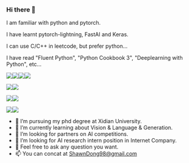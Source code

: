 ### Hi there 👋

I am familiar with python and pytorch.

I have learnt pytorch-lightning, FastAI and Keras.

I can use C/C++ in leetcode, but prefer python...

I have read "Fluent Python", "Python Cookbook 3", "Deeplearning with Python", etc...

![](https://img.shields.io/badge/python-v3.7-blue)![](https://img.shields.io/badge/Pytorch-v1.7.1-red)![](https://img.shields.io/badge/Fast.AI-v2-lightgrey)![](https://img.shields.io/badge/code-pytorch_lightning-yellow)

![](https://img.shields.io/badge/keras-v2.6-red)![](https://img.shields.io/badge/tensorflow-v2.6.0-orange)

![](https://img.shields.io/badge/paper-latex-blue)![](https://img.shields.io/badge/code-neovim-green)

![](https://img.shields.io/badge/code-git-lightgrey)![](https://img.shields.io/badge/code-docker-blue)


- 🔭 I’m pursuing my phd degree at Xidian University.
- 🌱 I’m currently learning about Vision & Language & Generation.
- 👯 I’m looking for partners on AI competitions.
- 🤔 I’m looking for AI research intern position in Internet Company.
- 💬 Feel free to ask any question you want.
- 📫 You can concat at ShawnDong98@gmail.com
